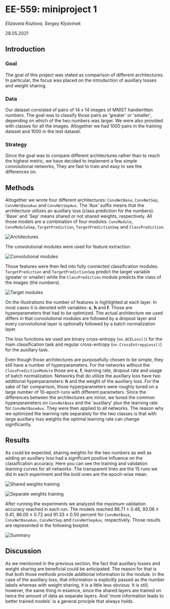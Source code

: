 # EE-559: miniproject 1
*Elizaveta Kozlova, Sergey Klyavinek*

28.05.2021

## Introduction
### Goal
The goal of this project was stated as comparison of different architectures. 
In particular, the focus was placed on the introduction of auxillary losses and weight sharing.

### Data
Our dataset consisted of pairs of 14 x 14 images of MNIST handwritten numbers. The goal was to classify those pairs
as 'greater' or 'smaller', depending on which of the two numbers was larger. We were also provided with 
classes for all the images. Altogether we had 1000 pairs in the training dataset and 
1000 in the test dataset.

### Strategy
Since the goal was to compare different architectures rather than to reach the highest 
metric, we have decided to implement a few simple convolutional networks,
They are fast to train and easy to see the differences on.

## Methods
Altogether we wrote four different architectures: `ConvNetBase`, `ConvNetSep`, `ConvNetBaseAux`
and `ConvNetSepAux`. The 'Aux' suffix means that the architecture utilizes an auxillary loss (class prediction for the 
numbers).
'Base' and 'Sep' means shared or not shared weights, respectively. All those models are a 
combination of four modules: `ConvModule`, `ConvModuleSep`, `TargetPrediction`, `TargetPredictionSep` 
and `ClassPrediction`.

![](readme_data/architectures.png "Architectures")

The convolutional modules were used for feature extraction. 

![](readme_data/convmodules.png "Convolutional modules")

Those features were then fed into fully connected 
classification modules. `TargetPrediction` and `TargetPredictionSep` predict the target variable (greater or smaller) 
while the `ClassPrediction` module predicts the class of the images (the numbers). 

![](readme_data/layers.png "Target modules")
 
On the illustrations the number of features is highlighted at each layer. In most cases it is denoted with 
variables: **c**, **h** and **f**. Those are hyperparameters that had to be optimized.
The actual architecture we used differs in that convolutional modules are followed by a dropout layer 
and every convolutional layer is optionally followed by a batch normalization layer.  

The loss functions we used are binary cross-entropy (`nn.BCELoss()`) for the main classification task 
and regular cross-entropy (`nn.CrossEntropyLoss()`) for the auxillary task. 

Even though those architectures are purposefully chosen to be simple, they still have a number of hyperparameters. 
For the networks without the `ClassPredictionModule` those are **c**, **f**, learning rate, dropout rate and 
usage of batch normalization. Networks that do utilize the auxillary loss have two additional hyperparameters: **h** and
the weight of the auxillary loss. For the sake of fair comparison, those hyperparameters were roughly tuned on a large number of 
10-epoch runs with different parameters. 
Since the differences between the architectures are minor, we tuned the common hyperparameters on `ConvNetBase` and the 'auxillary' 
plus the learning rate for `ConvNetBaseAux`. They were then applied to all networks. The reason why we optimized the learning rate 
separately for the two classes is that with large auxillary loss weights the optimal learning rate can change significantly.

## Results
As could be expected, sharing weights for the two numbers as well as adding an auxillary loss had a significant positive 
influence on the classification accuracy. Here you can see the training and validation learning curves for all networks.
The transparent lines are the 15 runs we did in each experiment and the bold ones are the epoch-wise mean.

![](readme_data/shared.png "Shared weights training") 

![](readme_data/separate.png "Separate weights training")

After running the experiments we analyzed the maximum validation accuracy reached in each run. 
The models reached 88.71 ± 0.48, 93.06 ± 0.41, 86.00 ± 0.72 and 91.33 ± 0.50 percent for `ConvNetBase`, `ConvNetBaseAux`, 
`ConvNetSep` and `ConvNetSepAux`, respectively. Those results are represented in the following boxplot. 

![](readme_data/summary.png "Summary")

## Discussion
As we mentioned in the previous section, the fact that auxillary losses and weight sharing are beneficial 
could be anticipated.
The reason for that is that both those methods provide additional information to the module.
In the case of the auxillary loss, that information is explicitly passed as the number labels whereas with weight sharing, 
it is a little less obvious. It is still, however, the same thing in essence, since the shared layers are trained on twice 
the amount of data as separate layers.
And 'more information leads to better trained models' is a general prnciple that always holds.